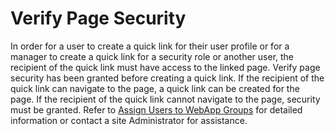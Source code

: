# Verify Page Security

In order for a user to create a quick link for their user profile or for
a manager to create a quick link for a security role or another user,
the recipient of the quick link must have access to the linked page.
Verify page security has been granted before creating a quick link. If
the recipient of the quick link can navigate to the page, a quick link
can be created for the page. If the recipient of the quick link cannot
navigate to the page, security must be granted. Refer to [Assign Users
to WebApp Groups](Assign_Users_to_WebApp_Groups.htm) for detailed
information or contact a site Administrator for assistance.
